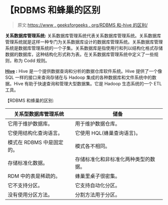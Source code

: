 # 【RDBMS 和蜂巢的区别

> 原文:[https://www . geeksforgeeks . org/RDBMS 和-hive 的区别/](https://www.geeksforgeeks.org/difference-between-rdbms-and-hive/)

**关系数据库管理系统:**
关系数据库管理系统代表关系数据库管理系统。关系数据库管理系统就是这样一种专门为关系数据库设计的数据库管理系统。关系数据库管理系统是数据库管理系统的一个子集。关系数据库是指使用行和列以结构化格式存储数据的数据库，这种结构化形式称为表。在关系数据库管理系统中定义了一些规则，称为 Codd 规则。

**[Hive](https://www.geeksforgeeks.org/hive-overview/) :**
Hive 是一个提供数据查询和分析的数据仓库软件系统。Hive 提供了一个像 SQL 一样的接口来查询存储在与 Hadoop 集成的各种数据库和文件系统中的数据。Hive 有助于快速查询和管理大型数据集。它是 Hadoop 生态系统的一个 ETL 工具。

【RDBMS 和蜂巢的区别:

<center>

| 关系型数据库管理系统 | 储备 |
| --- | --- |
| 它用于维护数据库。 | 用于维护数据仓库。 |
| 它使用结构化查询语言。 | 它使用 HQL(蜂巢查询语言)。 |
| 模式在 RDBMS 中是固定的。 | 模式各不相同。 |
| 存储标准化数据。 | 存储标准化和非标准化两种类型的数据。 |
| RDM 中的表是稀疏的。 | 蜂巢里桌子很密集。 |
| 它不支持分区。 | 它支持自动化分区。 |
| 没有使用分区方法。 | 分割方法用于分区。 |

</center>